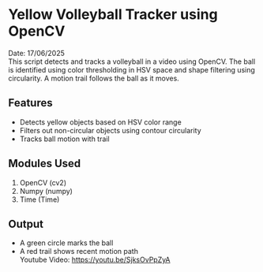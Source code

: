 # Yellow Volleyball Tracker using OpenCV
Date: 17/06/2025<br>
This script detects and tracks a volleyball in a video using OpenCV. The ball is identified using color thresholding in HSV space and shape filtering using circularity. A motion trail follows the ball as it moves.

## Features
- Detects yellow objects based on HSV color range
- Filters out non-circular objects using contour circularity
- Tracks ball motion with trail

## Modules Used
1. OpenCV (cv2)
2. Numpy (numpy)
3. Time (Time)

## Output
- A green circle marks the ball
- A red trail shows recent motion path<br>
Youtube Video: https://youtu.be/SjksOvPpZyA
